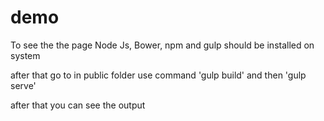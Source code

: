 # demo
To see the the page 
Node Js, Bower, npm and gulp should be installed on system 

after that go to  in public folder 
use command 
'gulp build'
and then 
'gulp serve'

after that you can see the output 
